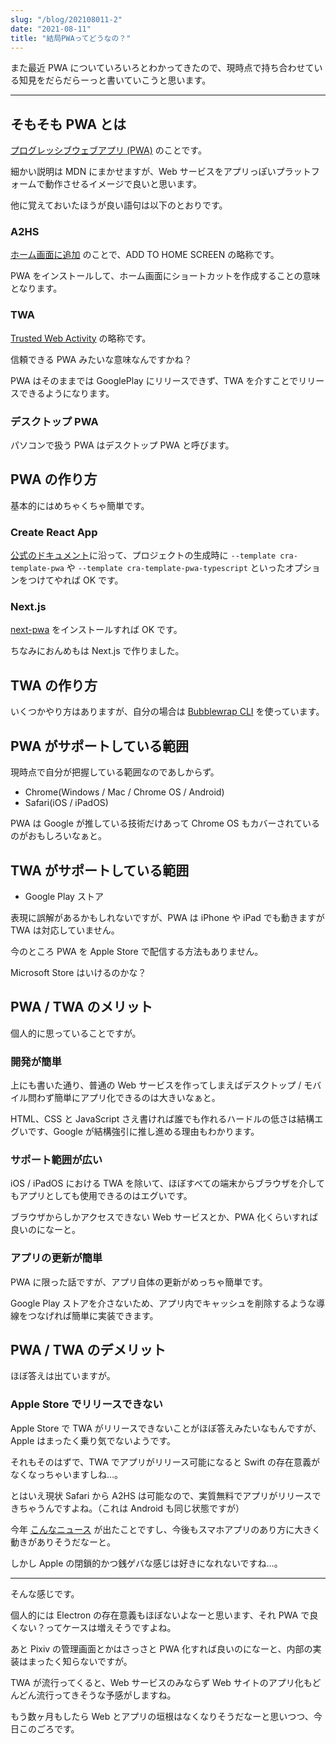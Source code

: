 ```yaml
---
slug: "/blog/202108011-2"
date: "2021-08-11"
title: "結局PWAってどうなの？"
---
```


また最近 PWA についていろいろとわかってきたので、現時点で持ち合わせている知見をだらだらーっと書いていこうと思います。

---

## そもそも PWA とは

[プログレッシブウェブアプリ (PWA)](https://developer.mozilla.org/ja/docs/Web/Progressive_web_apps) のことです。

細かい説明は MDN にまかせますが、Web サービスをアプリっぽいプラットフォームで動作させるイメージで良いと思います。

他に覚えておいたほうが良い語句は以下のとおりです。

### A2HS

[ホーム画面に追加](https://developer.mozilla.org/ja/docs/Web/Progressive_web_apps/Add_to_home_screen) のことで、ADD TO HOME SCREEN の略称です。

PWA をインストールして、ホーム画面にショートカットを作成することの意味となります。

### TWA

[Trusted Web Activity](https://developer.chrome.com/docs/android/trusted-web-activity/overview/) の略称です。

信頼できる PWA みたいな意味なんですかね？

PWA はそのままでは GooglePlay にリリースできず、TWA を介すことでリリースできるようになります。

### デスクトップ PWA

パソコンで扱う PWA はデスクトップ PWA と呼びます。

## PWA の作り方

基本的にはめちゃくちゃ簡単です。

### Create React App

[公式のドキュメント](https://create-react-app.dev/docs/making-a-progressive-web-app/)に沿って、プロジェクトの生成時に `--template cra-template-pwa` や `--template cra-template-pwa-typescript` といったオプションをつけてやれば OK です。

### Next.js

[next-pwa](https://www.npmjs.com/package/next-pwa) をインストールすれば OK です。

ちなみにおんめもは Next.js で作りました。

## TWA の作り方

いくつかやり方はありますが、自分の場合は [Bubblewrap CLI](https://www.npmjs.com/package/@bubblewrap/cli) を使っています。

## PWA がサポートしている範囲

現時点で自分が把握している範囲なのであしからず。

- Chrome(Windows / Mac / Chrome OS / Android)
- Safari(iOS / iPadOS)

PWA は Google が推している技術だけあって Chrome OS もカバーされているのがおもしろいなぁと。

## TWA がサポートしている範囲

- Google Play ストア

表現に誤解があるかもしれないですが、PWA は iPhone や iPad でも動きますが TWA は対応していません。

今のところ PWA を Apple Store で配信する方法もありません。

Microsoft Store はいけるのかな？

## PWA / TWA のメリット

個人的に思っていることですが。

### 開発が簡単

上にも書いた通り、普通の Web サービスを作ってしまえばデスクトップ / モバイル問わず簡単にアプリ化できるのは大きいなぁと。

HTML、CSS と JavaScript さえ書ければ誰でも作れるハードルの低さは結構エグいです、Google が結構強引に推し進める理由もわかります。

### サポート範囲が広い

iOS / iPadOS における TWA を除いて、ほぼすべての端末からブラウザを介してもアプリとしても使用できるのはエグいです。

ブラウザからしかアクセスできない Web サービスとか、PWA 化くらいすれば良いのになーと。

### アプリの更新が簡単

PWA に限った話ですが、アプリ自体の更新がめっちゃ簡単です。

Google Play ストアを介さないため、アプリ内でキャッシュを削除するような導線をつなげれば簡単に実装できます。

## PWA / TWA のデメリット

ほぼ答えは出ていますが。

### Apple Store でリリースできない

Apple Store で TWA がリリースできないことがほぼ答えみたいなもんですが、Apple はまったく乗り気でないようです。

それもそのはずで、TWA でアプリがリリース可能になると Swift の存在意義がなくなっちゃいますしね…。

とはいえ現状 Safari から A2HS は可能なので、実質無料でアプリがリリースできちゃうんですよね。（これは Android も同じ状態ですが）

今年 [こんなニュース](https://japanese.engadget.com/apple-pwa-appstore-notlimited-043030449.html) が出たことですし、今後もスマホアプリのあり方に大きく動きがありそうだなーと。

しかし Apple の閉鎖的かつ銭ゲバな感じは好きになれないですね…。

---

そんな感じです。

個人的には Electron の存在意義もほぼないよなーと思います、それ PWA で良くない？ってケースは増えそうですよね。

あと Pixiv の管理画面とかはさっさと PWA 化すれば良いのになーと、内部の実装はまったく知らないですが。

TWA が流行ってくると、Web サービスのみならず Web サイトのアプリ化もどんどん流行ってきそうな予感がしますね。

もう数ヶ月もしたら Web とアプリの垣根はなくなりそうだなーと思いつつ、今日このごろです。
